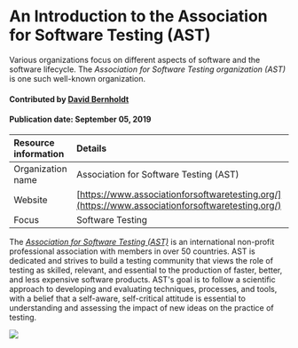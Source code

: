 # An Introduction to the Association for Software Testing (AST)

<!--- deck text start --->
Various organizations focus on different aspects of software and the software lifecycle. The *Association for Software Testing organization (AST)* is one such well-known organization.
<!--- deck text end --->

#### Contributed by [David Bernholdt](http://github.com/bernhold)

#### Publication date: September 05, 2019


Resource information | Details 
:--- | :--- 
Organization name  | Association for Software Testing (AST)
Website  | [https://www.associationforsoftwaretesting.org/](https://www.associationforsoftwaretesting.org/)
Focus | Software Testing


The *[Association for Software Testing (AST)](https://www.associationforsoftwaretesting.org/)* is an international non-profit professional association with members in over 50 countries. AST is dedicated and strives to build a testing community that views the role of testing as skilled, relevant, and essential to the production of faster, better, and less expensive software products. AST's goal is to follow a scientific approach to developing and evaluating techniques, processes, and tools, with a belief that a self-aware, self-critical attitude is essential to understanding and assessing the impact of new ideas on the practice of testing.

<img src='https://github.com/betterscientificsoftware/images/raw/master/Logo-class-ast_logo.jpg' class='logo' />

<!--  Alt text is not showing up properly on the site.  May not be supported.
![alt text](https://www.associationforsoftwaretesting.org/wp-content/uploads/new_ast_logo_white_204x102.jpg "AST Logo")
-->


<!---
Publish: yes
Categories: collaboration
Topics: Projects and organizations
Tags: organization
Level: 2
Prerequisites: defaults
Aggregate: none
--->
